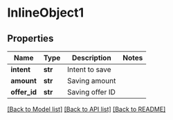 # InlineObject1

## Properties
Name | Type | Description | Notes
------------ | ------------- | ------------- | -------------
**intent** | **str** | Intent to save | 
**amount** | **str** | Saving amount | 
**offer_id** | **str** | Saving offer ID | 

[[Back to Model list]](../README.md#documentation-for-models) [[Back to API list]](../README.md#documentation-for-api-endpoints) [[Back to README]](../README.md)


